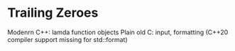 # Trailing Zeroes

Modenrn C++: lamda function objects
Plain old C: input, formatting (C++20 compiler support missing for std::format)
